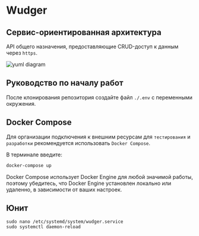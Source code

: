 # Wudger

## Сервис-ориентированная архитектура

API общего назначения, предоставляющие CRUD-доступ к данным через `https`.

![yuml diagram](http://yuml.me/diagram/scruffy;dir:LR/class/[Nginx]<->[Web{bg:yellowgreen}],[Nginx]<->[Ftp],[Web]<->[Database],[Web]<->[Dth{bg:lightsteelblue}],[Web]<->[Ftp],[Aggregator{bg:rosybrown}]<->[Database])

## Руководство по началу работ

После клонирования репозитория создайте файл `./.env` с переменными окружения.

<!-- | Имя | Описание |
|-----|----------|
| `Database_URL` | Параметры установки соединения с базой данных `Database` |
| `Database_ROOT_USERNAME` | Создает нового пользователя и получает роль `root` |
| `Database_ROOT_PASSWORD` | Уставливает пароль `root` пользователя | -->

## Docker Compose

Для организации подключения к внешним ресурсам для `тестирования` и` разработки` рекомендуется использовать `Docker Compose`.

В терминале введите:

```bash
docker-compose up
```

Docker Compose использует Docker Engine для любой значимой работы, поэтому убедитесь, что Docker Engine установлен локально или удаленно, в зависимости от ваших настроек.

## Юнит

```
sudo nano /etc/systemd/system/wudger.service
sudo systemctl daemon-reload
```
